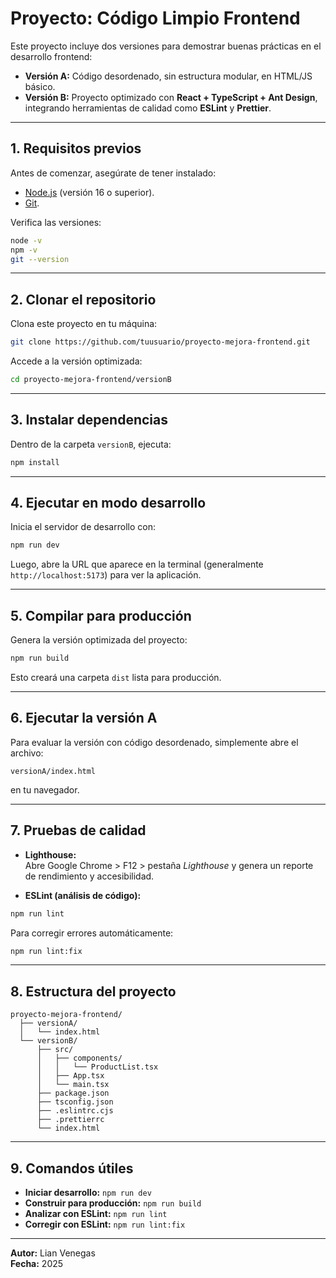 # Proyecto: Código Limpio Frontend

Este proyecto incluye dos versiones para demostrar buenas prácticas en el desarrollo frontend:

- **Versión A:** Código desordenado, sin estructura modular, en HTML/JS básico.
- **Versión B:** Proyecto optimizado con **React + TypeScript + Ant Design**, integrando herramientas de calidad como **ESLint** y **Prettier**.

---

## **1. Requisitos previos**
Antes de comenzar, asegúrate de tener instalado:
- [Node.js](https://nodejs.org/) (versión 16 o superior).
- [Git](https://git-scm.com/).

Verifica las versiones:
```bash
node -v
npm -v
git --version
```

---

## **2. Clonar el repositorio**
Clona este proyecto en tu máquina:
```bash
git clone https://github.com/tuusuario/proyecto-mejora-frontend.git
```

Accede a la versión optimizada:
```bash
cd proyecto-mejora-frontend/versionB
```

---

## **3. Instalar dependencias**
Dentro de la carpeta `versionB`, ejecuta:
```bash
npm install
```

---

## **4. Ejecutar en modo desarrollo**
Inicia el servidor de desarrollo con:
```bash
npm run dev
```
Luego, abre la URL que aparece en la terminal (generalmente `http://localhost:5173`) para ver la aplicación.

---

## **5. Compilar para producción**
Genera la versión optimizada del proyecto:
```bash
npm run build
```
Esto creará una carpeta `dist` lista para producción.

---

## **6. Ejecutar la versión A**
Para evaluar la versión con código desordenado, simplemente abre el archivo:
```
versionA/index.html
```
en tu navegador.

---

## **7. Pruebas de calidad**
- **Lighthouse:**  
  Abre Google Chrome > F12 > pestaña *Lighthouse* y genera un reporte de rendimiento y accesibilidad.
  
- **ESLint (análisis de código):**
```bash
npm run lint
```
Para corregir errores automáticamente:
```bash
npm run lint:fix
```

---

## **8. Estructura del proyecto**
```
proyecto-mejora-frontend/
  ├── versionA/
  │   └── index.html
  └── versionB/
      ├── src/
      │   ├── components/
      │   │   └── ProductList.tsx
      │   ├── App.tsx
      │   └── main.tsx
      ├── package.json
      ├── tsconfig.json
      ├── .eslintrc.cjs
      ├── .prettierrc
      └── index.html
```

---

## **9. Comandos útiles**
- **Iniciar desarrollo:** `npm run dev`
- **Construir para producción:** `npm run build`
- **Analizar con ESLint:** `npm run lint`
- **Corregir con ESLint:** `npm run lint:fix`

---

**Autor:** Lian Venegas  
**Fecha:** 2025
